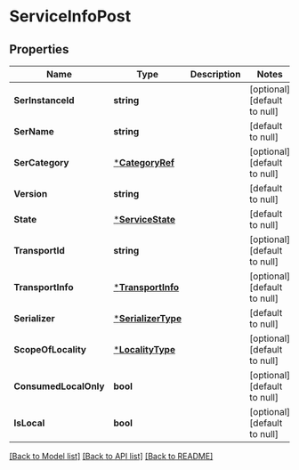 # ServiceInfoPost

## Properties
Name | Type | Description | Notes
------------ | ------------- | ------------- | -------------
**SerInstanceId** | **string** |  | [optional] [default to null]
**SerName** | **string** |  | [default to null]
**SerCategory** | [***CategoryRef**](CategoryRef.md) |  | [optional] [default to null]
**Version** | **string** |  | [default to null]
**State** | [***ServiceState**](ServiceState.md) |  | [default to null]
**TransportId** | **string** |  | [optional] [default to null]
**TransportInfo** | [***TransportInfo**](TransportInfo.md) |  | [optional] [default to null]
**Serializer** | [***SerializerType**](SerializerType.md) |  | [default to null]
**ScopeOfLocality** | [***LocalityType**](LocalityType.md) |  | [optional] [default to null]
**ConsumedLocalOnly** | **bool** |  | [optional] [default to null]
**IsLocal** | **bool** |  | [optional] [default to null]

[[Back to Model list]](../README.md#documentation-for-models) [[Back to API list]](../README.md#documentation-for-api-endpoints) [[Back to README]](../README.md)



